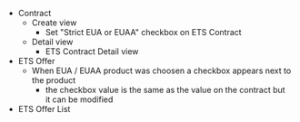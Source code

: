 - Contract
	- Create view
		- Set "Strict EUA or EUAA" checkbox on ETS Contract
	- Detail view
		- ETS Contract Detail view
- ETS Offer
	- When EUA / EUAA product was choosen a checkbox appears next to the product
		- the checkbox value is the same as the value on the contract but it can be modified
- ETS Offer List